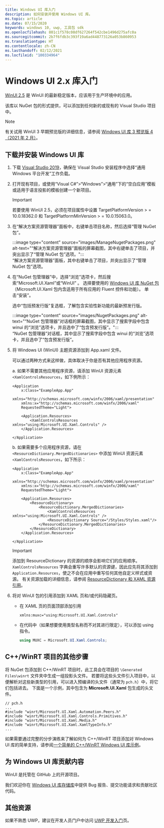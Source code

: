 ```yaml
---
title: Windows UI 库入门
description: 如何安装并使用 Windows UI 库。
ms.topic: article
ms.date: 07/15/2020
keywords: windows 10, uwp, 工具包 sdk
ms.openlocfilehash: 801c1f578c08df627264f542cbe1496d275afc0a
ms.sourcegitcommit: 2b7f6fdb3c393f19a6ad448773126a053b860953
ms.translationtype: HT
ms.contentlocale: zh-CN
ms.lasthandoff: 02/12/2021
ms.locfileid: "100334964"
---
```

# <a name="getting-started-with-the-windows-ui-2x-library"></a>Windows UI 2.x 库入门

[WinUI 2.5](release-notes/winui-2.5.md) 是 WinUI 的最新稳定版本，应该用于生产环境中的应用。

该库以 NuGet 包的形式提供，可以添加到任何新的或现有的 Visual Studio 项目中。

> [!NOTE]
> 有关试用 WinUI 3 早期预览版的详细信息，请参阅 [Windows UI 库 3 预览版 4（2021 年 2 月）](../winui3/index.md)。

## <a name="download-and-install-the-windows-ui-library"></a>下载并安装 Windows UI 库

1. 下载 [Visual Studio 2019](https://developer.microsoft.com/windows/downloads)，确保在 Visual Studio 安装程序中选择“通用 Windows 平台开发”工作负载。

2. 打开现有项目，或使用“Visual C#”>“Windows”>“通用”下的“空白应用”模板或适用于语言投影的模板创建一个新项目。  

    > [!IMPORTANT]
    > 若要使用 WinUI 2.5，必须在项目属性中设置 TargetPlatformVersion > = 10.0.18362.0 和 TargetPlatformMinVersion > = 10.0.15063.0。

3. 在“解决方案资源管理器”面板中，右键单击项目名称，然后选择“管理 NuGet 包”。 

    :::image type="content" source="images/ManageNugetPackages.png" alt-text="“解决方案资源管理器”面板的屏幕截图，其中右键单击了项目，并突出显示了“管理 NuGet 包”选项。":::<br/>“解决方案资源管理器”面板，其中右键单击了项目，并突出显示了“管理 NuGet 包”选项。

4. 在“NuGet 包管理器”中，选择“浏览”选项卡，然后搜索“Microsoft.UI.Xaml”或“WinUI”   。 选择要使用的 [Windows UI 库 NuGet 包](nuget-packages.md)（Microsoft.UI.Xaml 包内含适用于所有应用的 Fluent 控件和功能）。 单击“安装”。 

    选中“包括预发行版”复选框，了解包含实验性新功能的最新预发行版。

    :::image type="content" source="images/NugetPackages.png" alt-text="“NuGet 包管理器”对话框的屏幕截图，其中显示了搜索字段中包含 winui 的“浏览”选项卡，并且选中了“包含预发行版”。":::<br/>“NuGet 包管理器”对话框，其中显示了搜索字段中包含 winui 的“浏览”选项卡，并且选中了“包含预发行版”。

5. 将 Windows UI (WinUI) 主题资源添加到 App.xaml 文件。

    可以通过两种方式来这样做，具体取决于你是否有其他应用程序资源。

    a. 如果不需要其他应用程序资源，请添加 WinUI 资源元素 `<XamlControlsResources`，如下例所示：

    ``` XAML
    <Application
        x:Class="ExampleApp.App"
        xmlns="http://schemas.microsoft.com/winfx/2006/xaml/presentation"
        xmlns:x="http://schemas.microsoft.com/winfx/2006/xaml"
        RequestedTheme="Light">

        <Application.Resources>
            <XamlControlsResources xmlns="using:Microsoft.UI.Xaml.Controls" />
        </Application.Resources>

    </Application>
    ```

    b. 如果需要多个应用程序资源，请在 `<ResourceDictionary.MergedDictionaries>` 中添加 WinUI 资源元素 `<XamlControlsResources`，如下所示：

    ``` XAML
    <Application
        x:Class="ExampleApp.App"
        xmlns="http://schemas.microsoft.com/winfx/2006/xaml/presentation"
        xmlns:x="http://schemas.microsoft.com/winfx/2006/xaml"
        RequestedTheme="Light">

        <Application.Resources>
            <ResourceDictionary>
                <ResourceDictionary.MergedDictionaries>
                    <XamlControlsResources xmlns="using:Microsoft.UI.Xaml.Controls" />
                    <ResourceDictionary Source="/Styles/Styles.xaml"/>
                </ResourceDictionary.MergedDictionaries>
            </ResourceDictionary>
        </Application.Resources>

    </Application>
    ```

    > [!IMPORTANT]
    > 添加到 ResourceDictionary 的资源的顺序会影响它们的应用顺序。 `XamlControlsResources` 字典会重写许多默认的资源键，因此应先将其添加到 `Application.Resources`，使之不会在应用中重写任何其他自定义样式或资源。 有关资源加载的详细信息，请参阅 [ResourceDictionary 和 XAML 资源引用](/windows/uwp/design/controls-and-patterns/resourcedictionary-and-xaml-resource-references)。

6. 将对 WinUI 包的引用添加到 XAML 页和/或代码隐藏页。

    * 在 XAML 页的页面顶部添加引用

        ```xaml
        xmlns:muxc="using:Microsoft.UI.Xaml.Controls"
        ```

    * 在代码中（如果想要使用类型名称而不对其进行限定），可以添加 using 指令。

        ```csharp
        using MUXC = Microsoft.UI.Xaml.Controls;
        ```

## <a name="additional-steps-for-a-cwinrt-project"></a>C++/WinRT 项目的其他步骤

将 NuGet 包添加到 C++/WinRT 项目时，此工具会在项目的 `\Generated Files\winrt` 文件夹中生成一组投影头文件。 若要将这些头文件引入项目中，以便解析对这些新类型的引用，可以进入预编译的头文件（通常为 `pch.h`）中，将它们包括进去。 下面是一个示例，其中包含为 **Microsoft.UI.Xaml** 包生成的头文件。

```cppwinrt
// pch.h
...
#include "winrt/Microsoft.UI.Xaml.Automation.Peers.h"
#include "winrt/Microsoft.UI.Xaml.Controls.Primitives.h"
#include "winrt/Microsoft.UI.Xaml.Media.h"
#include "winrt/Microsoft.UI.Xaml.XamlTypeInfo.h"
...
```

如果需要通过完整的分步演练来了解如何为 C++/WinRT 项目添加对 Windows UI 库的简单支持，请参阅[一个简单的 C++/WinRT Windows UI 库示例](/windows/uwp/cpp-and-winrt-apis/simple-winui-example)。

## <a name="contributing-to-the-windows-ui-library"></a>为 Windows UI 库贡献内容

WinUI 是托管在 GitHub 上的开源项目。

我们欢迎你在 [Windows UI 库存储库](https://aka.ms/winui)中提供 Bug 报告、提交功能请求和贡献社区代码。

## <a name="other-resources"></a>其他资源

如果不熟悉 UWP，建议在开发人员门户中访问 [UWP 开发入门](https://developer.microsoft.com/windows/getstarted)页。